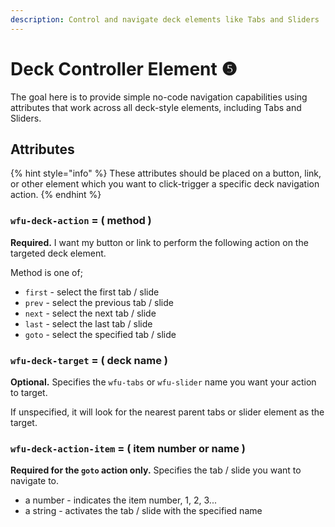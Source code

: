 ```yaml
---
description: Control and navigate deck elements like Tabs and Sliders
---
```


# Deck Controller Element ❺

The goal here is to provide simple no-code navigation capabilities using attributes that work across all deck-style elements, including Tabs and Sliders.&#x20;

## Attributes

{% hint style="info" %}
These attributes should be placed on a button, link, or other element which you want to click-trigger a specific deck navigation action.&#x20;
{% endhint %}

### `wfu-deck-action` = ( method ) <a href="#wfu-lightbox-captions-attribute" id="wfu-lightbox-captions-attribute"></a>

**Required.** I want my button or link to perform the following action on the targeted deck element.

Method is one of;

* `first` - select the first tab / slide
* `prev` - select the previous tab / slide
* `next` - select the next tab / slide
* `last` - select the last tab / slide
* `goto` - select the specified tab / slide

### `wfu-deck-target` = ( deck name )

**Optional.** Specifies the `wfu-tabs` or `wfu-slider` name you want your action to target.

If unspecified, it will look for the nearest parent tabs or slider element as the target.&#x20;

### `wfu-deck-action-item` = ( item number or name )  <a href="#wfu-lightbox-captions-attribute" id="wfu-lightbox-captions-attribute"></a>

**Required for the `goto` action only.** Specifies the tab / slide you want to navigate to.&#x20;

* a number - indicates the item number, 1, 2, 3...&#x20;
* a string - activates the tab / slide with the specified name
